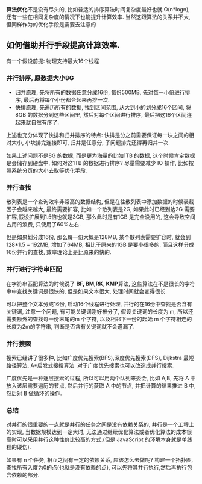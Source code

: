 **算法优化**不是没有尽头的, 比如普适的排序算法时间复杂度最好也就 O(n*logn), 还有一些在相同复杂度的情况下也能提升计算效率. 当然这跟算法的关系并不大, 但同样作为的优化手段是需要去注意的

## 如何借助并行手段提高计算效率.

有一个假设前提: 
物理支持最大16个线程

### 并行排序, 原数据大小8G

- 归并原理, 先将所有的数据任意分成16份, 每份500MB, 先对每一小份进行排序, 最后再将每个小份都合起来再排一次.
- 快排原理, 先遍历所有的数据, 找到区间范围, 从大到小的划分成16个区间, 将8GB 的数据分到这些区间里, 然后对每个区间进行排序, 最后把这16个区间连起来就自然有序了.

上述也充分体现了快排和归并排序的特点: 快排是分之前需要保证每一块之间的相对大小, 小块排完连接即可, 归并是任意分, 子问题排完还得再归并一次.

如果上述问题不是8G 的数据, 而是更为海量的比如1TB 的数据, 这个时候肯定数据是会储存到硬盘中, 如何对这1TB 的数据进行排序? 尽量需要减少 IO 操作, 比如按照系统分页的大小去取等优化手段.

### 并行查找

散列表是一个查询效率非常高的数据结构, 但是在往散列表中添加数据的时候装载因子会越来越大, 最终需要扩容, 比如一个散列表是2G, 如果此时已经到达2G 需要扩容,假设扩展到1.5倍也就是3GB, 那么此时是有1GB 是完全没用的, 这会导致空间占用的浪费, 只使用了60%左右.

但是如果划分成16份, 那么每一份大概是128MB, 某个散列表需要扩容时, 就会到128*1.5 = 192MB, 增加了64MB, 相比于原来的1GB 是要小很多的. 而且这样分成16份并行的查找, 效率理论上是比原来的快的.

### 并行进行字符串匹配

在字符串匹配算法的时候说了 **BF, BM,RK, KMP**算法, 这些算法在不是很长的字符串中查找关键词是很快的, 但是如果文本很大, 处理时间就会变得很长.

可以把整个文本分成16份, 启动16个线程进行处理, 并行的在16份中查找是否含有关键词, 注意一个问题, 有可能关键词刚好被分了, 假设关键词的长度为 m, 所以还需要额外的查找每一份末尾的m 个字符, 以及相邻下一份的起始 m 个字符相连的长度为2m的字符串, 判断是否含有关键词就不会遗漏了.

### 并行搜索

搜索已经讲了很多种, 比如广度优先搜索(BFS),深度优先搜索(DFS), Dijkstra 最短路径算法, A*启发式搜搜算法. 对于广度优先搜索也可以改造成并行搜索.

广度优先是一种逐层搜索的过程, 所以可以用两个队列来委会, 比如 A,B, 先将 A 中放入该层需要遍历的节点, 然后并行的获取 A 中的节点, 并把计算的结果推进 B 中, 然后对 B 做循环的操作.

### 总结

对并行的很重要的一点就是并行的任务之间是没有依赖关系的, 并行是一个工程上的实现, 当数据规模达到一定大时, 无法通过继续优化算法或者优化算法的成本很高时可以采用并行这种性价比较高的方式.(但是 JavaScript 的环境本身就是单线程的硬伤).

如果有 n 个任务, 相互之间有一定的依赖关系, 应该怎么去做呢? 构建一个拓扑图, 查找所有入度为0的点(也就是没有依赖的点), 可以先将其并行执行,然后再执行包含依赖的部分.